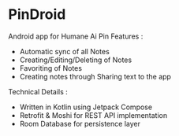 # PinDroid
Android app for Humane Ai Pin
Features : 
* Automatic sync of all Notes
* Creating/Editing/Deleting of Notes
* Favoriting of Notes
* Creating notes through Sharing text to the app
  
Technical Details :
* Written in Kotlin using Jetpack Compose
* Retrofit & Moshi for REST API implementation
* Room Database for persistence layer

